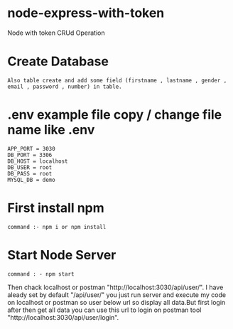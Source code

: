 # node-express-with-token
Node with token CRUd Operation 

	
# Create Database
	
	Also table create and add some field (firstname , lastname , gender , email , password , number) in table.

# .env example file copy / change file name like .env 
	APP_PORT = 3030
	DB_PORT = 3306
	DB_HOST = localhost
	DB_USER = root
	DB_PASS = root
	MYSQL_DB = demo
	
# First install npm 
 
	command :- npm i or npm install

# Start Node Server 
	
	command : - npm start



Then chack localhost or postman "http://localhost:3030/api/user/". I have aleady set by default "/api/user/" you just run server and execute my code on localhost or postman so user below url so display all data.But first login after then get all data you can use this url to login on postman tool "http://localhost:3030/api/user/login".
